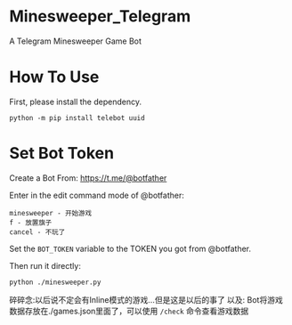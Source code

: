 # Minesweeper_Telegram
A Telegram Minesweeper Game Bot
# How To Use
First, please install the dependency.
```shell
python -m pip install telebot uuid
```

# Set Bot Token
Create a Bot From: https://t.me/@botfather

Enter in the edit command mode of @botfather:
```
minesweeper - 开始游戏
f - 放置旗子
cancel - 不玩了
```

Set the `BOT_TOKEN` variable to the TOKEN you got from @botfather.

Then run it directly:
```shell
python ./minesweeper.py
```

碎碎念:以后说不定会有Inline模式的游戏...但是这是以后的事了
以及: Bot将游戏数据存放在./games.json里面了，可以使用 `/check` 命令查看游戏数据

